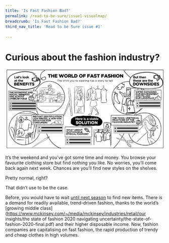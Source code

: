 ```yaml
---
title: 'Is Fast Fashion Bad?'
permalink: /read-to-be-sure/issue1-visualmap/
breadcrumb: 'Is Fast Fashion Bad?'
third_nav_title: 'Read to be Sure issue #1'

---
```


# **Curious about the fashion industry?**

![](../images/rtbs-01a-visualmap.JPG)

It’s the weekend and you’ve got some time and money. You browse your favourite clothing store but find nothing you like. No worries, you’ll come back again next week. Chances are you’ll find new styles on the shelves.

Pretty normal, right?

That didn’t use to be the case.

Before, you would have to wait [until next season](https://www.forbes.com/sites/theyec/2019/05/13/three-reasons-why-fast-fashion-is-becoming-a-problem-and-what-to-do-about-it/?sh=3934b17c144b) to find new items. There is a demand for readily available, trend-driven fashion, thanks to the world’s [growing middle class](https://www.mckinsey.com/~/media/mckinsey/industries/retail/our insights/the state of fashion 2020 navigating uncertainty/the-state-of-fashion-2020-final.pdf) and their higher disposable income. Now, fashion companies are capitalising on fast fashion, the rapid production of trendy and cheap clothes in high volumes. 

